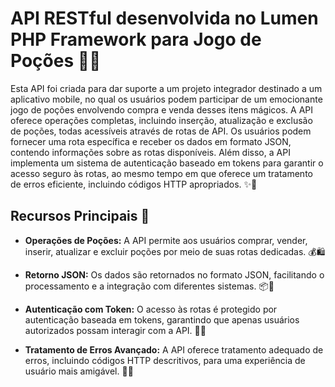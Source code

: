 # API RESTful desenvolvida no Lumen PHP Framework para Jogo de Poções 🧪🔮

Esta API foi criada para dar suporte a um projeto integrador destinado a um aplicativo mobile, no qual os usuários podem participar de um emocionante jogo de poções envolvendo compra e venda desses itens mágicos. A API oferece operações completas, incluindo inserção, atualização e exclusão de poções, todas acessíveis através de rotas de API. Os usuários podem fornecer uma rota específica e receber os dados em formato JSON, contendo informações sobre as rotas disponíveis. Além disso, a API implementa um sistema de autenticação baseado em tokens para garantir o acesso seguro às rotas, ao mesmo tempo em que oferece um tratamento de erros eficiente, incluindo códigos HTTP apropriados. ✨🎩

## Recursos Principais 🚀

- **Operações de Poções:** A API permite aos usuários comprar, vender, inserir, atualizar e excluir poções por meio de suas rotas dedicadas. 💰🛍️

- **Retorno JSON:** Os dados são retornados no formato JSON, facilitando o processamento e a integração com diferentes sistemas. 📦🔗

- **Autenticação com Token:** O acesso às rotas é protegido por autenticação baseada em tokens, garantindo que apenas usuários autorizados possam interagir com a API. 🔐🔑

- **Tratamento de Erros Avançado:** A API oferece tratamento adequado de erros, incluindo códigos HTTP descritivos, para uma experiência de usuário mais amigável. 🚦🔧
